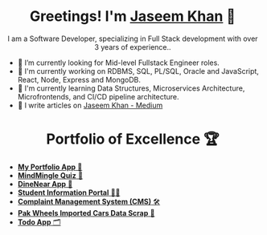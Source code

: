 <h1 align="center">Greetings! I'm <a href="https://linktr.ee/jaseemkhandev">Jaseem Khan</a> 👋</h1>
<p align="center">I am a Software Developer, specializing in Full Stack development with over 3 years of experience..</p>

- 🔭 I’m currently looking for Mid-level Fullstack Engineer roles.
- 🌱 I'm currently working on RDBMS, SQL, PL/SQL, Oracle and JavaScript, React, Node, Express and MongoDB.
- 🌱 I'm currently learning Data Structures, Microservices Architecture, Microfrontends, and CI/CD pipeline architecture.
- 📝 I write articles on [Jaseem Khan - Medium](https://medium.com/@jaseemkhandev)

<h1 align="center">Portfolio of Excellence 🏆</h1>

- [**My Portfolio App** 👤](https://github.com/JaseemKhan211/my-portfolio-app.git)
- [**MindMingle Quiz** 🔄](https://paws-and-sips-9ytbhzh.gamma.site)
- [**DineNear App** 🍔](https://github.com/JaseemKhan211/DineNear-Frontend)
- [**Student Information Portal** 🧑‍🎓](https://student-info-portal-five.vercel.app/)
- [**Complaint Management System (CMS)**  🛠️](https://apex.oracle.com/pls/apex/r/jasorcel/complaint-management-system-cms/login) 
- [**Pak Wheels Imported Cars Data Scrap** 🚗](https://github.com/JaseemKhan211/PakWheels-Imported-Cars-DataScrap)
- [**Todo App** 🗂️](https://jaseemkhan211.github.io/TodoApp)

